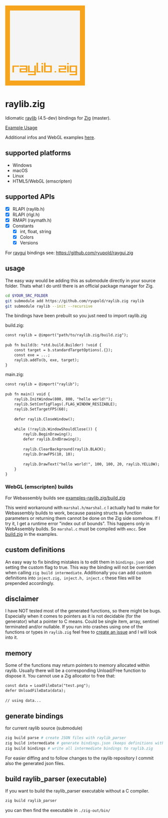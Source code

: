 ![logo](logo.png)

# raylib.zig
Idiomatic [raylib](https://www.raylib.com/) (4.5-dev) bindings for [Zig](https://ziglang.org/) (master).

[Example Usage](#usage)

Additional infos and WebGL examples [here](https://ryupold.de/?post=raylib.zig).

## supported platforms
- Windows
- macOS
- Linux
- HTML5/WebGL (emscripten)

## supported APIs
- [x] RLAPI (raylib.h)
- [x] RLAPI (rlgl.h)
- [x] RMAPI (raymath.h)
- [x] Constants
  - [x] int, float, string
  - [x] Colors
  - [x] Versions

For [raygui](https://github.com/raysan5/raygui) bindings see: https://github.com/ryupold/raygui.zig

## <a id="usage">usage</a>

The easy way would be adding this as submodule directly in your source folder.
Thats what I do until there is an official package manager for Zig.

```sh
cd $YOUR_SRC_FOLDER
git submodule add https://github.com/ryupold/raylib.zig raylib
git submodule raylib --init --recursive
```

The bindings have been prebuilt so you just need to import raylib.zig

build.zig:
```zig
const raylib = @import("path/to/raylib.zig/build.zig");

pub fn build(b: *std.build.Builder) !void {
    const target = b.standardTargetOptions(.{});
    const exe = ...;
    raylib.addTo(b, exe, target);
}
```

main.zig:
```zig
const raylib = @import("raylib");

pub fn main() void {
    raylib.InitWindow(800, 800, "hello world!");
    raylib.SetConfigFlags(.FLAG_WINDOW_RESIZABLE);
    raylib.SetTargetFPS(60);

    defer raylib.CloseWindow();

    while (!raylib.WindowShouldClose()) {
        raylib.BeginDrawing();
        defer raylib.EndDrawing();
        
        raylib.ClearBackground(raylib.BLACK);
        raylib.DrawFPS(10, 10);

        raylib.DrawText("hello world!", 100, 100, 20, raylib.YELLOW);
    }
}
```

### WebGL (emscripten) builds

For Webassembly builds see [examples-raylib.zig/build.zig](https://github.com/ryupold/examples-raylib.zig/blob/main/build.zig)

This weird workaround with `marshal.h/marshal.c` I actually had to make for Webassembly builds to work, because passing structs as function parameters or returning them cannot be done on the Zig side somehow. If I try it, I get a runtime error "index out of bounds". This happens only in WebAssembly builds. So `marshal.c` must be compiled with `emcc`. See [build.zig](https://github.com/ryupold/examples-raylib.zig/blob/main/build.zig) in the examples.

## custom definitions
An easy way to fix binding mistakes is to edit them in `bindings.json` and setting the custom flag to true. This way the binding will not be overriden when calling `zig build intermediate`. 
Additionally you can add custom definitions into `inject.zig, inject.h, inject.c` these files will be prepended accordingly.

## disclaimer
I have NOT tested most of the generated functions, so there might be bugs. Especially when it comes to pointers as it is not decidable (for the generator) what a pointer to C means. Could be single item, array, sentinel terminated and/or nullable. If you run into crashes using one of the functions or types in `raylib.zig` feel free to [create an issue](https://github.com/ryupold/raylib.zig/issues) and I will look into it.

## memory
Some of the functions may return pointers to memory allocated within raylib.
Usually there will be a corresponding Unload/Free function to dispose it. You cannot use a Zig allocator to free that:

```zig
const data = LoadFileData("test.png");
defer UnloadFileData(data);

// using data...
```

## generate bindings 
for current raylib source (submodule)

```sh
zig build parse # create JSON files with raylib_parser
zig build intermediate # generate bindings.json (keeps definitions with custom=true)
zig build bindings # write all intermediate bindings to raylib.zig
```

For easier diffing and to follow changes to the raylib repository I commit also the generated json files.

## build raylib_parser (executable)
If you want to build the raylib_parser executable without a C compiler.
```sh
zig build raylib_parser
```

you can then find the executable in `./zig-out/bin/`
